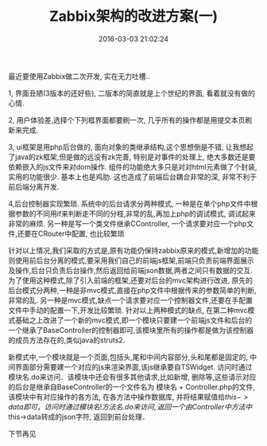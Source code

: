 ﻿---
title: Zabbix架构的改进方案(一)
date: 2016-03-03 21:02:24
tags: [原创,zabbix,架构]
---
最近要使用Zabbix做二次开发, 实在无力吐槽..  

1, 界面丑陋(3版本的还好些), 二版本的简直就是上个世纪的界面, 看着就没有做的心情. 

2, 用户体验差,选择个下列框界面都要刷一次, 几乎所有的操作都是用提交本页刷新来完成. 

3, ui框架是用php后台做的, 面向对象的类继承结构,这个思想倒是不错, 让我想起了java的zk框架,但是做的远没有zk完善, 特别是对事件的处理上, 绝大多数还是要依赖嵌入的js文件来对dom操作. 组件的功能绝大多只是对对html元素做了个封装,实用的功能很少. 基本上也是鸡肋. 这也造成了前端后台耦合非常的深, 非常不利于前后端分离开发.

4,后台控制器实现繁琐. 系统中的后台请求分两种模式, 一种是在单个php文件中根据参数的不同用if来判断走不同的分枝,非常的乱,再加上php的调试模式, 调试起来非常的麻烦. 另一种是写一个类文件继承CController, 一个请求要对应一个php文件,还要在CRouter中配置, 也比较繁琐



针对以上情况,我们采取的方式是,原有功能仍保持zabbix原来的模式,新增加的功能则使用前后台分离的模式,要采用我们自己的前端js框架,前端只负责前端界面展示及操作,后台只负责后台操作,然后返回给前端json数据,两者之间只有数据的交互. 为了使用这种模式,除了引入前端的框架,还要对后台的mvc架构进行改进, 原先的后台模式分两种,一种是非mvc模式,直接在php文件中根据传来的参数简单的判断,非常的乱. 另一种是mvc模式,缺点一个请求要对应一个控制器文件,还要在手配置文件中手动的配置一下,开发比较繁琐. 针对以上两种模式的缺点, 在第二种mvc模式基础之上改进了一个新的mvc模式,即一个模块只要建一个前端js文件和后台的一个继承了BaseController的控制器即可,该模块里所有的操作都是做为该控制器的成员方法存在的,类似java的struts2.


新模式中,一个模块就是一个页面,包括头,尾和中间内容部分,头和尾都是固定的, 中间界面部分需要建一个对应的js来渲染界面,该js继承要自TSWidget. 访问时通过 模块名.do来访问．该模块中还会有很多其他请求,比如新增, 删除等,这些请示对应的后台是继承自BaseController的一个文件名为 模块名 + Controller.php的文件, 该模块中有对应操作的各方法, 在各方法中操作数据库, 并将结果赋值给$this->data即可，访问时通过 模块名!方法名.do来访问,返回一个由Controller中方法中$this->data转成的json字符, 返回到前台处理．





下节再见